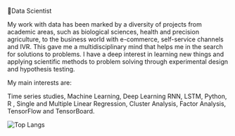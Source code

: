 🔭Data Scientist

My work with data has been marked by a diversity of projects from academic areas, such as biological sciences, health and precision agriculture, to the business world with e-commerce, self-service channels and IVR. This gave me a multidisciplinary mind that helps me in the search for solutions to problems. I have a deep interest in learning new things and applying scientific methods to problem solving through experimental design and hypothesis testing.


My main interests are:

Time series studies, 
Machine Learning, 
Deep Learning RNN, LSTM, 
Python, R , 
Single and Multiple Linear Regression, 
Cluster Analysis, 
Factor Analysis,
TensorFlow and TensorBoard.

![Top Langs](https://github-readme-stats.vercel.app/api/top-langs/?username=salasouza&layout=compact&theme=dracula)

<!--
**salasouza/salasouza** is a ✨ _special_ ✨ repository because its `README.md` (this file) appears on your GitHub profile.

Here are some ideas to get you started:

- 🔭 I’m currently working on ...
- 🌱 I’m currently learning ...
- 👯 I’m looking to collaborate on ...
- 🤔 I’m looking for help with ...
- 💬 Ask me about ...
- 📫 How to reach me: ...
- 😄 Pronouns: ...
- ⚡ Fun fact: ...
-->
